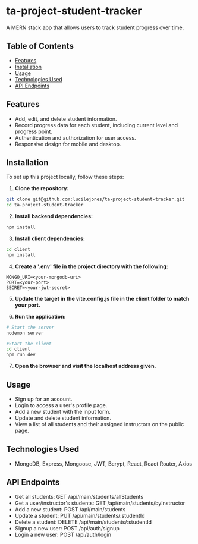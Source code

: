 # ta-project-student-tracker

A MERN stack app that allows users to track student progress over time.

## Table of Contents

- [Features](#features)
- [Installation](#installation)
- [Usage](#usage)
- [Technologies Used](#technologies-used)
- [API Endpoints](#api-endpoints)

## Features

- Add, edit, and delete student information.
- Record progress data for each student, including current level and progress point.
- Authentication and authorization for user access.
- Responsive design for mobile and desktop.

## Installation

To set up this project locally, follow these steps:

1. **Clone the repository:**

```bash
git clone git@github.com:lucilejones/ta-project-student-tracker.git
cd ta-project-student-tracker
```

2. **Install backend dependencies:**

```bash
npm install
```

3. **Install client dependencies:**

```bash
cd client
npm install
```

4. **Create a '.env' file in the project directory with the following:**

```env
MONGO_URI=<your-mongodb-uri>
PORT=<your-port>
SECRET=<your-jwt-secret>
```

5. **Update the target in the vite.config.js file in the client folder to match your port.**

6. **Run the application:**

```bash
# Start the server
nodemon server

#Start the client
cd client
npm run dev
```

7. **Open the browser and visit the localhost address given.**

## Usage

- Sign up for an account.
- Login to access a user's profile page.
- Add a new student with the input form.
- Update and delete student information.
- View a list of all students and their assigned instructors on the public page.

## Technologies Used

- MongoDB, Express, Mongoose, JWT, Bcrypt, React, React Router, Axios

## API Endpoints

- Get all students: GET /api/main/students/allStudents
- Get a user/instructor's students: GET /api/main/students/byInstructor
- Add a new student: POST /api/main/students
- Update a student: PUT /api/main/students/:studentId
- Delete a student: DELETE /api/main/students/:studentId
- Signup a new user: POST /api/auth/signup
- Login a new user: POST /api/auth/login
